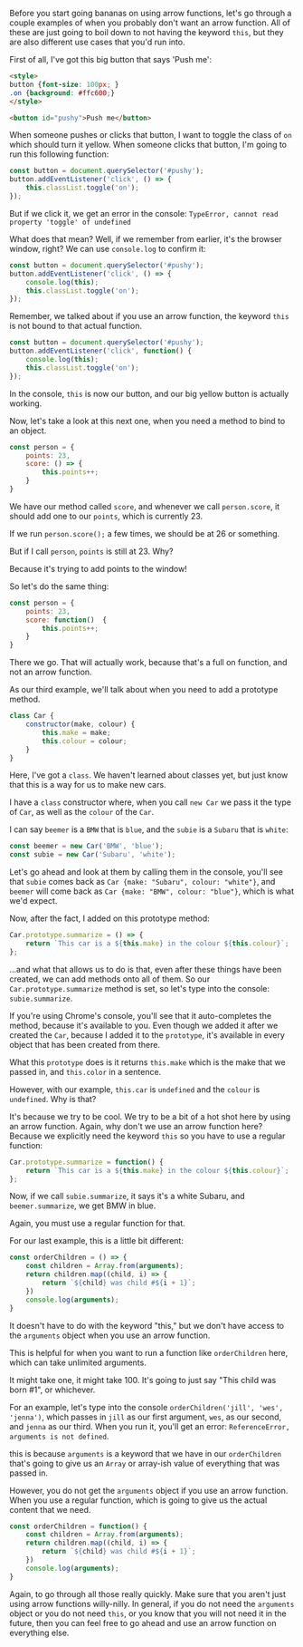 Before you start going bananas on using arrow functions, let's go through a couple examples of when you probably don't want an arrow function. All of these are just going to boil down to not having the keyword `this`, but they are also different use cases that you'd run into. 

First of all, I've got this big button that says 'Push me':

```html
<style>
button {font-size: 100px; }
.on {background: #ffc600;}
</style>

<button id="pushy">Push me</button>
```

When someone pushes or clicks that button, I want to toggle the class of `on` which should turn it yellow. When someone clicks that button, I'm going to run this following function:

```js
const button = document.querySelector('#pushy');
button.addEventListener('click', () => {
    this.classList.toggle('on');
});
```

But if we click it, we get an error in the console: `TypeError, cannot read property 'toggle' of undefined`

What does that mean? Well, if we remember from earlier, it's the browser window, right? We can use `console.log` to confirm it:

```js
const button = document.querySelector('#pushy');
button.addEventListener('click', () => {
    console.log(this);
    this.classList.toggle('on');
});
```

Remember, we talked about if you use an arrow function, the keyword `this` is not bound to that actual function.

```js
const button = document.querySelector('#pushy');
button.addEventListener('click', function() {
    console.log(this);
    this.classList.toggle('on');
});
```

In the console, `this` is now our button, and our big yellow button is actually working.



Now, let's take a look at this next one, when you need a method to bind to an object. 

```js
const person = {
    points: 23,
    score: () => {
        this.points++;
    }
}
```

We have our method called `score`, and whenever we call `person.score`, it should add one to our `points`, which is currently 23.

If we run `person.score();` a few times, we should be at 26 or something. 

But if I call `person`, `points` is still at 23. Why?

Because it's trying to add points to the window!

So let's do the same thing:

```js
const person = {
    points: 23,
    score: function()  {
        this.points++;
    }
}
```

There we go. That will actually work, because that's a full on function, and not an arrow function.

As our third example, we'll talk about when you need to add a prototype method. 

```js
class Car {
    constructor(make, colour) {
        this.make = make;
        this.colour = colour;
    }
}
```

Here, I've got a `class`. We haven't learned about classes yet, but just know that this is a way for us to make new cars.

I have a `class` constructor where, when you call `new Car` we pass it the type of `Car`, as well as the `colour` of the `Car`. 

I can say `beemer` is a `BMW` that is `blue`, and the `subie` is a `Subaru` that is `white`:

```js
const beemer = new Car('BMW', 'blue');
const subie = new Car('Subaru', 'white');
```

Let's go ahead and look at them by calling them in the console, you'll see that `subie` comes back as `Car {make: "Subaru", colour: "white"}`, and `beemer` will come back as `Car {make: "BMW", colour: "blue"}`, which is what we'd expect.



Now, after the fact, I added on this prototype method:

```js
Car.prototype.summarize = () => {
    return `This car is a ${this.make} in the colour ${this.colour}`;  
};
```

...and what that allows us to do is that, even after these things have been created, we can add methods onto all of them. So our `Car.prototype.summarize` method is set, so let's type into the console: `subie.summarize`.

If you're using Chrome's console, you'll see that it auto-completes the method, because it's available to you. Even though we added it after we created the `Car`, because I added it to the `prototype`, it's available in every object that has been created from there.

What this `prototype` does is it returns `this.make` which is the make that we passed in, and `this.color` in a sentence.

However, with our example, `this.car` is `undefined` and the `colour` is `undefined`. Why is that? 

It's because we try to be cool. We try to be a bit of a hot shot here by using an arrow function. Again, why don't we use an arrow function here? Because we explicitly need the keyword `this` so you have to use a regular function:

```js
Car.prototype.summarize = function() {
    return `This car is a ${this.make} in the colour ${this.colour}`;  
};
```

Now, if we call `subie.summarize`, it says it's a white Subaru, and `beemer.summarize`, we get BMW in blue. 

Again, you must use a regular function for that. 


For our last example, this is a little bit different:

```js
const orderChildren = () => {
    const children = Array.from(arguments);
    return children.map((child, i) => {
        return `${child} was child #${i + 1}`;
    })
    console.log(arguments);
}
```

It doesn't have to do with the keyword "this," but we don't have access to the `arguments` object when you use an arrow function.

This is helpful for when you want to run a function like `orderChildren` here, which can take unlimited arguments.

It might take one, it might take 100. It's going to just say "This child was born #1", or whichever.

For an example, let's type into the console `orderChildren('jill', 'wes', 'jenna')`, which passes in `jill` as our first argument, `wes`, as our second, and `jenna` as our third. When you run it, you'll get an error: `ReferenceError, arguments is not defined`. 

this is because `arguments` is a keyword that we have in our `orderChildren` that's going to give us an `Array` or array-ish value of everything that was passed in. 

However, you do not get the `arguments` object if you use an arrow function. When you use a regular function, which is going to give us the actual content that we need.

```js
const orderChildren = function() {
    const children = Array.from(arguments);
    return children.map((child, i) => {
        return `${child} was child #${i + 1}`;
    })
    console.log(arguments);
}
```

Again, to go through all those really quickly. Make sure that you aren't just using arrow functions willy-nilly. In general, if you do not need the `arguments` object or you do not need `this`, or you know that you will not need it in the future, then you can feel free to go ahead and use an arrow function on everything else.